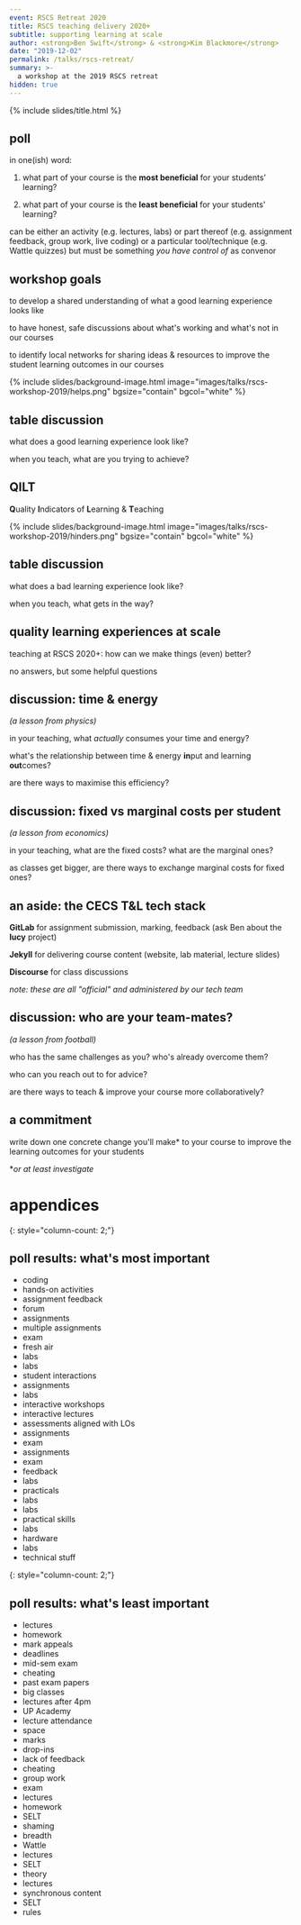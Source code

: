 ```yaml
---
event: RSCS Retreat 2020
title: RSCS teaching delivery 2020+
subtitle: supporting learning at scale
author: <strong>Ben Swift</strong> & <strong>Kim Blackmore</strong>
date: "2019-12-02"
permalink: /talks/rscs-retreat/
summary: >-
  a workshop at the 2019 RSCS retreat
hidden: true
---
```


{% include slides/title.html %}

## poll

in one(ish) word:

1. what part of your course is the **most beneficial** for your students'
   learning?

2. what part of your course is the **least beneficial** for your students'
   learning?

can be either an activity (e.g. lectures, labs) or part thereof (e.g. assignment
feedback, group work, live coding) or a particular tool/technique (e.g. Wattle
quizzes) but must be something _you have control of_ as convenor

## workshop goals

to develop a shared understanding of what a good learning experience looks like

to have honest, safe discussions about what's working and what's not in our courses

to identify local networks for sharing ideas & resources to improve the student
learning outcomes in our courses

{% include slides/background-image.html image="images/talks/rscs-workshop-2019/helps.png" bgsize="contain" bgcol="white" %}

## table discussion

what does a good learning experience look like?

when you teach, what are you trying to achieve?

## QILT

**Q**uality **I**ndicators of **L**earning & **T**eaching

{% include slides/background-image.html image="images/talks/rscs-workshop-2019/hinders.png" bgsize="contain" bgcol="white" %}

## table discussion

what does a bad learning experience look like?

when you teach, what gets in the way?

## quality learning experiences at scale

teaching at RSCS 2020+: how can we make things (even) better?

no answers, but some helpful questions

## discussion: time & energy

_(a lesson from physics)_
 
in your teaching, what _actually_ consumes your time and energy?

what's the relationship between time & energy **in**put and learning **out**comes?

are there ways to maximise this efficiency?

## discussion: fixed vs marginal costs per student

_(a lesson from economics)_

in your teaching, what are the fixed costs? what are the marginal ones?

as classes get bigger, are there ways to exchange marginal costs for fixed ones?

## an aside: the CECS T&L tech stack

**GitLab** for assignment submission, marking, feedback (ask Ben about the **lucy**
project)

**Jekyll** for delivering course content (website, lab material, lecture slides)

**Discourse** for class discussions

_note: these are all "official" and administered by our tech team_

## discussion: who are your team-mates?

_(a lesson from football)_

who has the same challenges as you? who's already overcome them?

who can you reach out to for advice?

are there ways to teach & improve your course more collaboratively?

## a commitment

write down one concrete change you'll make* to your course to improve the
learning outcomes for your students

*_or at least investigate_

# appendices

{: style="column-count: 2;"}
## poll results: what's most important

- coding
- hands-on activities
- assignment feedback
- forum
- assignments
- multiple assignments
- exam
- fresh air
- labs
- labs
- student interactions
- assignments
- labs
- interactive workshops
- interactive lectures
- assessments aligned with LOs
- assignments
- exam
- assignments
- exam
- feedback
- labs
- practicals
- labs
- labs
- practical skills
- labs
- hardware
- labs
- technical stuff

{: style="column-count: 2;"}
## poll results: what's least important

- lectures
- homework
- mark appeals
- deadlines
- mid-sem exam
- cheating
- past exam papers
- big classes
- lectures after 4pm
- UP Academy
- lecture attendance
- space
- marks
- drop-ins
- lack of feedback
- cheating
- group work
- exam
- lectures
- homework
- SELT
- shaming
- breadth
- Wattle
- lectures
- SELT
- theory
- lectures
- synchronous content
- SELT
- rules
